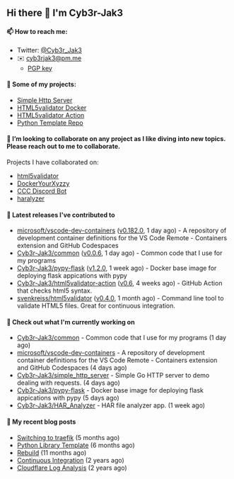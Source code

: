 ## Hi there 👋 I'm Cyb3r-Jak3

#### 📫 How to reach me:
  - Twitter: [@Cyb3r_Jak3](https://twitter.com/Cyb3r_Jak3)
  - ✉️ cyb3rjak3@pm.me
    - [PGP key](https://gist.githubusercontent.com/Cyb3r-Jak3/d1068b61b50239b171faf018a0269f67/raw/b876db002e6b0630795382c0b9134771ffa5fe3a/cyb3rjak3@pm.me.asc)

#### 🔭 Some of my projects:
  - [Simple Http Server](https://github.com/Cyb3r-Jak3/simple_http_server)
  - [HTML5validator Docker](https://github.com/Cyb3r-Jak3/html5validator-docker)
  - [HTML5validator Action](https://github.com/Cyb3r-Jak3/html5validator-action)
  - [Python Template Repo](https://github.com/Cyb3r-Jak3/python_template_repo)

#### 👯 I’m looking to collaborate on any project as I like diving into new topics. Please reach out to me to collaborate.

  Projects I have collaborated on:

  - [html5validator](https://github.com/svenkreiss/html5validator)
  - [DockerYourXyzzy](https://github.com/emcniece/DockerYourXyzzy)
  - [CCC Discord Bot](https://github.com/Competitive-Cyber-Clubs/Discord-Bot)
  - [haralyzer](https://github.com/haralyzer/haralyzer)

#### 🔭 Latest releases I've contributed to

- [microsoft/vscode-dev-containers](https://github.com/microsoft/vscode-dev-containers) ([v0.182.0](https://github.com/microsoft/vscode-dev-containers/releases/tag/v0.182.0), 1 day ago) - A repository of development container definitions for the VS Code Remote - Containers extension and GitHub Codespaces
- [Cyb3r-Jak3/common](https://github.com/Cyb3r-Jak3/common) ([v0.0.6](https://github.com/Cyb3r-Jak3/common/releases/tag/v0.0.6), 1 day ago) - Common code that I use for my programs
- [Cyb3r-Jak3/pypy-flask](https://github.com/Cyb3r-Jak3/pypy-flask) ([v1.2.0](https://github.com/Cyb3r-Jak3/pypy-flask/releases/tag/v1.2.0), 1 week ago) - Docker base image for deploying flask appications with pypy
- [Cyb3r-Jak3/html5validator-action](https://github.com/Cyb3r-Jak3/html5validator-action) ([v0.6](https://github.com/Cyb3r-Jak3/html5validator-action/releases/tag/v0.6), 4 weeks ago) - GitHub Action that checks html5 syntax.
- [svenkreiss/html5validator](https://github.com/svenkreiss/html5validator) ([v0.4.0](https://github.com/svenkreiss/html5validator/releases/tag/v0.4.0), 1 month ago) - Command line tool to validate HTML5 files. Great for continuous integration.

#### 👷 Check out what I'm currently working on

- [Cyb3r-Jak3/common](https://github.com/Cyb3r-Jak3/common) - Common code that I use for my programs (1 day ago)
- [microsoft/vscode-dev-containers](https://github.com/microsoft/vscode-dev-containers) - A repository of development container definitions for the VS Code Remote - Containers extension and GitHub Codespaces (4 days ago)
- [Cyb3r-Jak3/simple_http_server](https://github.com/Cyb3r-Jak3/simple_http_server) - Simple Go HTTP server to demo dealing with requests. (4 days ago)
- [Cyb3r-Jak3/pypy-flask](https://github.com/Cyb3r-Jak3/pypy-flask) - Docker base image for deploying flask appications with pypy (5 days ago)
- [Cyb3r-Jak3/HAR_Analyzer](https://github.com/Cyb3r-Jak3/HAR_Analyzer) - HAR file analyzer app. (1 week ago)

#### 📜 My recent blog posts

- [Switching to traefik](https://blog.jwhite.network/Traefik/) (5 months ago)
- [Python Library Template](https://blog.jwhite.network/Python-Template/) (6 months ago)
- [Rebuild](https://blog.jwhite.network/Rebuild/) (11 months ago)
- [Continuous Integration](https://blog.jwhite.network/Continuous-Integration/) (2 years ago)
- [Cloudflare Log Analysis](https://blog.jwhite.network/LogFlare-Logs/) (2 years ago)